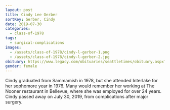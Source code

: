 ```yaml
---
layout: post
title: Cindy Lee Gerber
sortKey: Gerber, Cindy
date: 2019-07-30
categories:
  - class-of-1978
tags:
  - surgical-complications
images:
  - /assets/class-of-1978/cindy-l-gerber-1.png
  - /assets/class-of-1978/cindy-l-gerber-2.jpg
obituary: https://www.legacy.com/obituaries/seattletimes/obituary.aspx?n=cindy-lee-gerber&pid=193731407
gender: female
---
```


Cindy graduated from Sammamish in 1978, but she attended Interlake for her sophomore year in 1976. Many would remember her working at The Nooner restaurant in Bellevue, where she was employed for over 24 years. Cindy passed away on July 30, 2019, from complications after major surgery.
